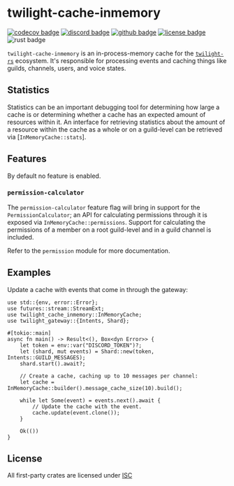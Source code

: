 # twilight-cache-inmemory

[![codecov badge][]][codecov link] [![discord badge][]][discord link] [![github badge][]][github link] [![license badge][]][license link] ![rust badge]

`twilight-cache-inmemory` is an in-process-memory cache for the
[`twilight-rs`] ecosystem. It's responsible for processing events and
caching things like guilds, channels, users, and voice states.

## Statistics

Statistics can be an important debugging tool for determining how large a
cache is or determining whether a cache has an expected amount of resources
within it. An interface for retrieving statistics about the amount of a
resource within the cache as a whole or on a guild-level can be retrieved
via [`InMemoryCache::stats`].

## Features

By default no feature is enabled.

### `permission-calculator`

The `permission-calculator` feature flag will bring in support for the
`PermissionCalculator`; an API for calculating permissions through it is
exposed via `InMemoryCache::permissions`. Support for calculating the
permissions of a member on a root guild-level and in a guild channel is
included.

Refer to the `permission` module for more documentation.

## Examples

Update a cache with events that come in through the gateway:

```rust,no_run
use std::{env, error::Error};
use futures::stream::StreamExt;
use twilight_cache_inmemory::InMemoryCache;
use twilight_gateway::{Intents, Shard};

#[tokio::main]
async fn main() -> Result<(), Box<dyn Error>> {
    let token = env::var("DISCORD_TOKEN")?;
    let (shard, mut events) = Shard::new(token, Intents::GUILD_MESSAGES);
    shard.start().await?;

    // Create a cache, caching up to 10 messages per channel:
    let cache = InMemoryCache::builder().message_cache_size(10).build();

    while let Some(event) = events.next().await {
        // Update the cache with the event.
        cache.update(event.clone());
    }

    Ok(())
}
```

## License

All first-party crates are licensed under [ISC][LICENSE.md]

[LICENSE.md]: https://github.com/twilight-rs/twilight/blob/main/LICENSE.md
[`twilight-rs`]: https://github.com/twilight-rs/twilight
[codecov badge]: https://img.shields.io/codecov/c/gh/twilight-rs/twilight?logo=codecov&style=for-the-badge&token=E9ERLJL0L2
[codecov link]: https://app.codecov.io/gh/twilight-rs/twilight/
[discord badge]: https://img.shields.io/discord/745809834183753828?color=%237289DA&label=discord%20server&logo=discord&style=for-the-badge
[discord link]: https://discord.gg/7jj8n7D
[docs:discord:sharding]: https://discord.com/developers/docs/topics/gateway#sharding
[github badge]: https://img.shields.io/badge/github-twilight-6f42c1.svg?style=for-the-badge&logo=github
[github link]: https://github.com/twilight-rs/twilight
[license badge]: https://img.shields.io/badge/license-ISC-blue.svg?style=for-the-badge&logo=pastebin
[license link]: https://github.com/twilight-rs/twilight/blob/main/LICENSE.md
[rust badge]: https://img.shields.io/badge/rust-1.60+-93450a.svg?style=for-the-badge&logo=rust
